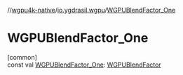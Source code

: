 //[wgpu4k-native](../../index.md)/[io.ygdrasil.wgpu](index.md)/[WGPUBlendFactor_One](-w-g-p-u-blend-factor_-one.md)

# WGPUBlendFactor_One

[common]\
const val [WGPUBlendFactor_One](-w-g-p-u-blend-factor_-one.md): [WGPUBlendFactor](-w-g-p-u-blend-factor/index.md)